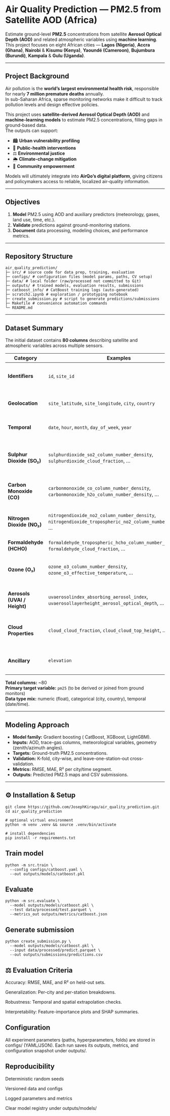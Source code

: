 #  Air Quality Prediction — PM2.5 from Satellite AOD (Africa)

Estimate ground-level **PM2.5** concentrations from satellite **Aerosol Optical Depth (AOD)** and related atmospheric variables using **machine learning**.  
This project focuses on eight African cities — **Lagos (Nigeria)**, **Accra (Ghana)**, **Nairobi** & **Kisumu (Kenya)**, **Yaoundé (Cameroon)**, **Bujumbura (Burundi)**, **Kampala** & **Gulu (Uganda)**.

---

##  Project Background

Air pollution is the **world’s largest environmental health risk**, responsible for nearly **7 million premature deaths** annually.  
In sub-Saharan Africa, sparse monitoring networks make it difficult to track pollution levels and design effective policies.

This project uses **satellite-derived Aerosol Optical Depth (AOD)** and **machine-learning models** to estimate PM2.5 concentrations, filling gaps in ground-based data.  
The outputs can support:

- 🏙️ **Urban vulnerability profiling**
- 💚 **Public-health interventions**
- ⚖️ **Environmental justice**
- 🌦️ **Climate-change mitigation**
- 🤝 **Community empowerment**

Models will ultimately integrate into **AirQo’s digital platform**, giving citizens and policymakers access to reliable, localized air-quality information.

---

##  Objectives

1. **Model** PM2.5 using AOD and auxiliary predictors (meteorology, gases, land use, time, etc.).  
2. **Validate** predictions against ground-monitoring stations.   
3. **Document** data processing, modeling choices, and performance metrics.

---

##  Repository Structure
```
air_quality_prediction/
├─ src/ # source code for data prep, training, evaluation
├─ configs/ # configuration files (model params, paths, CV setup)
├─ data/ # local folder (raw/processed not committed to Git)
├─ outputs/ # trained models, evaluation results, submissions
├─ catboost_info/ # CatBoost training logs (auto-generated)
├─ scratch2.ipynb # exploration / prototyping notebook
├─ create_submission.py # script to generate predictions/submissions
├─ Makefile # convenience automation commands
└─ README.md
```


---

##  Dataset Summary

The initial dataset contains **80 columns** describing satellite and atmospheric variables across multiple sensors.

| Category | Examples | Description |
|-----------|-----------|-------------|
| **Identifiers** | `id`, `site_id` | Unique record and monitoring site IDs |
| **Geolocation** | `site_latitude`, `site_longitude`, `city`, `country` | Station/city coordinates and metadata |
| **Temporal** | `date`, `hour`, `month`, `day_of_week`, `year` | Time stamps for each observation |
| **Sulphur Dioxide (SO₂)** | `sulphurdioxide_so2_column_number_density`, `sulphurdioxide_cloud_fraction`, … | Vertical and slant column densities, AMF, cloud fraction, geometry |
| **Carbon Monoxide (CO)** | `carbonmonoxide_co_column_number_density`, `carbonmonoxide_h2o_column_number_density`, … | Trace gas columns and viewing angles |
| **Nitrogen Dioxide (NO₂)** | `nitrogendioxide_no2_column_number_density`, `nitrogendioxide_tropospheric_no2_column_number_density`, … | Tropospheric and stratospheric NO₂ measures |
| **Formaldehyde (HCHO)** | `formaldehyde_tropospheric_hcho_column_number_density`, `formaldehyde_cloud_fraction`, … | HCHO trace gas columns |
| **Ozone (O₃)** | `ozone_o3_column_number_density`, `ozone_o3_effective_temperature`, … | Ozone column data and temperature profiles |
| **Aerosols (UVAI / Height)** | `uvaerosolindex_absorbing_aerosol_index`, `uvaerosollayerheight_aerosol_optical_depth`, … | Aerosol index and layer height info |
| **Cloud Properties** | `cloud_cloud_fraction`, `cloud_cloud_top_height`, … | Cloud optical depth, height, albedo, geometry |
| **Ancillary** | `elevation` | Station altitude above sea level |

**Total columns:** ~80  
**Primary target variable:** `pm25` (to be derived or joined from ground monitors)  
**Data type mix:** numeric (float), categorical (city, country), temporal (date/time).

---

##  Modeling Approach

- **Model family:** Gradient boosting ( CatBoost, XGBoost, LightGBM).  
- **Inputs:** AOD, trace-gas columns, meteorological variables, geometry (zenith/azimuth angles).  
- **Targets:** Ground-truth PM2.5 concentrations.  
- **Validation:** K-fold, city-wise, and leave-one-station-out cross-validation.  
- **Metrics:** RMSE, MAE, R² per city/time segment.  
- **Outputs:** Predicted PM2.5 maps and CSV submissions.

---

## ⚙️ Installation & Setup

```
git clone https://github.com/JosephKiragu/air_quality_prediction.git
cd air_quality_prediction

# optional virtual environment
python -m venv .venv && source .venv/bin/activate

# install dependencies
pip install -r requirements.txt
```

## Train model
```
python -m src.train \
  --config configs/catboost.yaml \
  --out outputs/models/catboost.pkl
```


## Evaluate
```
python -m src.evaluate \
  --model outputs/models/catboost.pkl \
  --test data/processed/test.parquet \
  --metrics_out outputs/metrics/catboost.json
```

## Generate submission
```
python create_submission.py \
  --model outputs/models/catboost.pkl \
  --input data/processed/predict.parquet \
  --out outputs/submissions/predictions.csv
```

## ⚖️ Evaluation Criteria

Accuracy: RMSE, MAE, and R² on held-out sets.

Generalization: Per-city and per-station breakdowns.

Robustness: Temporal and spatial extrapolation checks.

Interpretability: Feature-importance plots and SHAP summaries.

##  Configuration

All experiment parameters (paths, hyperparameters, folds) are stored in configs/ (YAML/JSON).
Each run saves its outputs, metrics, and configuration snapshot under outputs/.

##  Reproducibility

Deterministic random seeds

Versioned data and configs

Logged parameters and metrics

Clear model registry under outputs/models/
